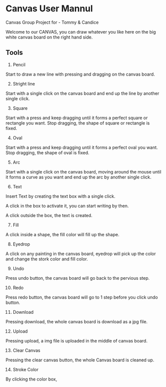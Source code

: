 # Canvas User Mannul
Canvas Group Project for - Tommy & Candice

Welcome to our CANVAS, you can draw whatever you like here on the big white canvas board on the right hand side.

## Tools

1. Pencil

Start to draw a new line with pressing and dragging on the canvas board.

2. Stright line

Start with a single click on the canvas board and end up the line by another single click.

3. Square

Start with a press and keep dragging until it forms a perfect square or rectangle you want. Stop dragging, the shape of square or rectangle is fixed.

4. Oval

Start with a press and keep dragging until it forms a perfect oval you want. Stop dragging, the shape of oval is fixed.

5. Arc

Start with a single click on the canvas board, moving around the mouse until it forms a curve as you want and end up the arc by another single click.

6. Text

Insert Text by creating the text box with a single click.

A click in the box to activate it, you can start writing by then.

A click outside the box, the text is created.

7. Fill

A click inside a shape, the fill color will fill up the shape.

8. Eyedrop

A click on any painting in the canvas board, eyedrop will pick up the color and change the stork color and fill color.

9. Undo

Press undo button, the canvas board will go back to the pervious step.

10. Redo

Press redo button, the canvas board will go to 1 step before you click undo button.

11. Download

Pressing download, the whole canvas board is download as a jpg file.

12. Upload

Pressing upload, a img file is uploaded in the middle of canvas board.

13. Clear Canvas

Pressing the clear canvas button, the whole Canvas board is cleaned up.

14. Stroke Color

By clicking the color box, 